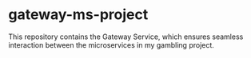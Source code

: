 # gateway-ms-project
This repository contains the Gateway Service, which ensures seamless interaction between the microservices in my gambling project.
